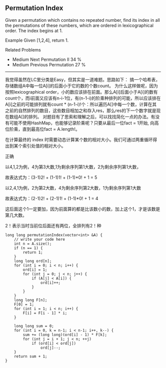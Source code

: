 ## Permutation Index  ##

Given a permutation which contains no repeated number, find its index in all the permutations of these numbers, which are ordered in lexicographical order. The index begins at 1.

Example
Given [1,2,4], return 1.

Related Problems 

- Medium Next Permutation II 34 %
- Medium Previous Permutation 27 %

----------
我觉得虽然在LC里分类是Easy，但其实是一道难题。思路如下：
搞一个哈希表，存储数组A中每一位A[i]的后面小于它的数的个数count。
为什么这样做呢，因为按照lexicographical order，小的数应该排在前面。那么A[i]后面小于A[i]的数有count个，而i前面又应该有n-i-1位，有(n-1-i)的阶乘种排列的可能，所以应该排在A[i]之前的可能排列就有count * (n-1-i)!个：所以遍历A[]中每一个数，计算在其之前的自然排列的数目，这些数目相加之和存入res，那么res的下一个数字就是现在数组A[]的排列。
对题目有了思索和理解之后，可以找找简化一点的办法。有没有可能不使用HashMap，也能够记录阶乘呢？只要从最后一位fact = 1开始, 向高位阶乘，直到最高位fact = A.length!。

在计算最终的 index 时需要动态计算某个数的相对大小。我们可通过两重循环得出到某个索引处值的相对大小。

正确

以4,1,2为例，4为第3大数,1为剩余序列第1大数，2为剩余序列第1大数，

故表达式为：(3-1)2! + (1-1)1! + (1-1)*0! + 1 = 5

以2,4,1为例，2为第2大数，4为剩余序列第2大数，1为剩余序列第1大数

故表达式为：(2-1)2! + (2-1)1! + (1-1)*0! + 1 = 4

这后面这个1一定要加，因为前面算的都是比该数小的数，加上这个1，才是该数是第几大数。

2！表示当时当前位后面还有两位，全排列有2！种

	long long permutationIndex(vector<int> &A) {
	    // write your code here
	    int n = A.size();
	    if (n == 1) {
	        return 1;
	    }
	    long long ord[n];
	    for (int i = 0; i < n; i++) {
	        ord[i] = 1;
	        for (int j = 0; j < n; j++) {
	            if (A[j] < A[i]) {
	                ord[i]++;
	            }
	        }
	    }
	    long long F[n];
	    F[0] = 1;
	    for (int i = 1; i < n; i++) {
	        F[i] = F[i - 1] * i;
	    }
	
	    long long sum = 0;
	    for (int i = 0, k = n-1; i < n-1; i++, k--) {
	        sum += (long long)(ord[i] - 1) * F[k];
	        for (int j = i + 1; j < n; ++j)
	            if (ord[i] < ord[j])
	                ord[j]--;        
	    }
	    return sum + 1;
	}